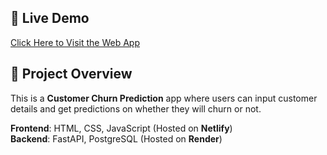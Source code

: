 ## 🚀 Live Demo
[Click Here to Visit the Web App](https://your-netlify-app.netlify.app)

## 📂 Project Overview
This is a **Customer Churn Prediction** app where users can input customer details 
and get predictions on whether they will churn or not.

**Frontend**: HTML, CSS, JavaScript (Hosted on **Netlify**)  
**Backend**: FastAPI, PostgreSQL (Hosted on **Render**)
